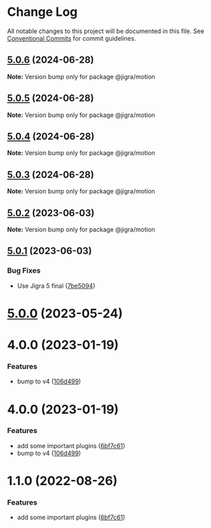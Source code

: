 # Change Log

All notable changes to this project will be documented in this file.
See [Conventional Commits](https://conventionalcommits.org) for commit guidelines.

## [5.0.6](https://github.com/familyjs/jigra-plugins/compare/@jigra/motion@5.0.5...@jigra/motion@5.0.6) (2024-06-28)

**Note:** Version bump only for package @jigra/motion





## [5.0.5](https://github.com/familyjs/jigra-plugins/compare/@jigra/motion@5.0.4...@jigra/motion@5.0.5) (2024-06-28)

**Note:** Version bump only for package @jigra/motion





## [5.0.4](https://github.com/familyjs/jigra-plugins/compare/@jigra/motion@5.0.3...@jigra/motion@5.0.4) (2024-06-28)

**Note:** Version bump only for package @jigra/motion





## [5.0.3](https://github.com/familyjs/jigra-plugins/compare/@jigra/motion@5.0.2...@jigra/motion@5.0.3) (2024-06-28)

**Note:** Version bump only for package @jigra/motion





## [5.0.2](https://github.com/familyjs/jigra-plugins/compare/@jigra/motion@5.0.1...@jigra/motion@5.0.2) (2023-06-03)

**Note:** Version bump only for package @jigra/motion





## [5.0.1](https://github.com/familyjs/jigra-plugins/compare/@jigra/motion@5.0.0...@jigra/motion@5.0.1) (2023-06-03)


### Bug Fixes

* Use Jigra 5 final ([7be5094](https://github.com/familyjs/jigra-plugins/commit/7be509425c5cc9f21b1f9e78794b2c6b76ca7702))





# [5.0.0](https://github.com/familyjs/jigra-plugins/compare/@jigra/motion@1.1.0...@jigra/motion@5.0.0) (2023-05-24)



# 4.0.0 (2023-01-19)


### Features

* bump to v4 ([106d499](https://github.com/familyjs/jigra-plugins/commit/106d49991e82a0505a82571530b73fcda020e7e4))





# 4.0.0 (2023-01-19)


### Features

* add some important plugins ([6bf7c61](https://github.com/navify/jigra-plugins/commit/6bf7c61ba5ad99cf0474cb2cc9599d0f8fedeb45))
* bump to v4 ([106d499](https://github.com/navify/jigra-plugins/commit/106d49991e82a0505a82571530b73fcda020e7e4))





# 1.1.0 (2022-08-26)


### Features

* add some important plugins ([6bf7c61](https://github.com/navify/jigra-plugins/commit/6bf7c61ba5ad99cf0474cb2cc9599d0f8fedeb45))
